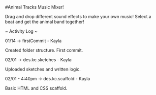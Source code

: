 #Animal Tracks Music Mixer!

Drag and drop different sound effects to make your own music! Select a beat and get the animal band together!

~ Activity Log ~

01/14 -> firstCommit - Kayla

Created folder structure. First commit.

02/01 -> des.kc.sketches - Kayla

Uploaded sketches and written logic.

02/01 - 4:40pm -> des.kc.scaffold - Kayla

Basic HTML and CSS scaffold.
